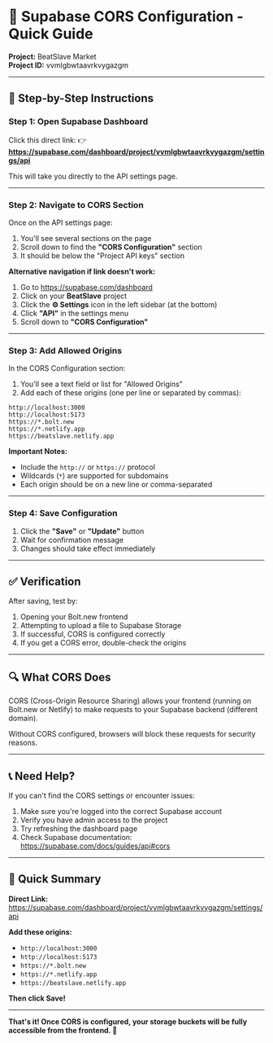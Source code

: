 # 🔧 Supabase CORS Configuration - Quick Guide

**Project:** BeatSlave Market  
**Project ID:** vvmlgbwtaavrkvygazgm

---

## 📍 Step-by-Step Instructions

### **Step 1: Open Supabase Dashboard**

Click this direct link:
👉 **https://supabase.com/dashboard/project/vvmlgbwtaavrkvygazgm/settings/api**

This will take you directly to the API settings page.

---

### **Step 2: Navigate to CORS Section**

Once on the API settings page:

1. You'll see several sections on the page
2. Scroll down to find the **"CORS Configuration"** section
3. It should be below the "Project API keys" section

**Alternative navigation if link doesn't work:**
1. Go to https://supabase.com/dashboard
2. Click on your **BeatSlave** project
3. Click the **⚙️ Settings** icon in the left sidebar (at the bottom)
4. Click **"API"** in the settings menu
5. Scroll down to **"CORS Configuration"**

---

### **Step 3: Add Allowed Origins**

In the CORS Configuration section:

1. You'll see a text field or list for "Allowed Origins"
2. Add each of these origins (one per line or separated by commas):

```
http://localhost:3000
http://localhost:5173
https://*.bolt.new
https://*.netlify.app
https://beatslave.netlify.app
```

**Important Notes:**
- Include the `http://` or `https://` protocol
- Wildcards (`*`) are supported for subdomains
- Each origin should be on a new line or comma-separated

---

### **Step 4: Save Configuration**

1. Click the **"Save"** or **"Update"** button
2. Wait for confirmation message
3. Changes should take effect immediately

---

## ✅ Verification

After saving, test by:

1. Opening your Bolt.new frontend
2. Attempting to upload a file to Supabase Storage
3. If successful, CORS is configured correctly
4. If you get a CORS error, double-check the origins

---

## 🔍 What CORS Does

CORS (Cross-Origin Resource Sharing) allows your frontend (running on Bolt.new or Netlify) to make requests to your Supabase backend (different domain).

Without CORS configured, browsers will block these requests for security reasons.

---

## 📞 Need Help?

If you can't find the CORS settings or encounter issues:

1. Make sure you're logged into the correct Supabase account
2. Verify you have admin access to the project
3. Try refreshing the dashboard page
4. Check Supabase documentation: https://supabase.com/docs/guides/api#cors

---

## 🎯 Quick Summary

**Direct Link:** https://supabase.com/dashboard/project/vvmlgbwtaavrkvygazgm/settings/api

**Add these origins:**
- `http://localhost:3000`
- `http://localhost:5173`
- `https://*.bolt.new`
- `https://*.netlify.app`
- `https://beatslave.netlify.app`

**Then click Save!**

---

**That's it! Once CORS is configured, your storage buckets will be fully accessible from the frontend. 🚀**

